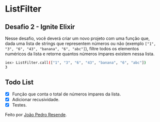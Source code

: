 # ListFilter

## Desafio 2 - Ignite Elixir

Nesse desafio, você deverá criar um novo projeto com uma função que, dada uma lista de strings que representem números ou não (exemplo `["1", "3", "6", "43", "banana", "6", "abc"]`), filtre todos os elementos numéricos da lista e retorne quantos números ímpares existem nessa lista.

```bash
iex> ListFilter.call(["1", "3", "6", "43", "banana", "6", "abc"])
3
```

## Todo List

- [x] Função que conta o total de números impares da lista.
- [x] Adicionar recusividade.
- [x] Testes.

Feito por [João Pedro Resende](https://jpres.dev).
